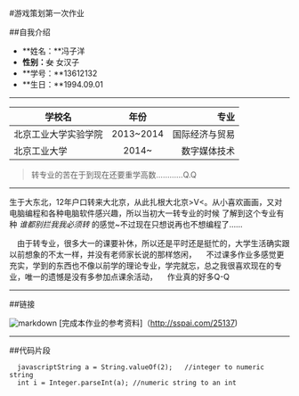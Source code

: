 #游戏策划第一次作业

##自我介绍

* **姓名：**冯子洋
* **性别：**~~女~~ 女汉子
* **学号：**13612132
* **生日：**1994.09.01

* * *

| 学校名                    | 年份            | 专业           |
| --------------------------|:---------------:| --------------:|
| 北京工业大学实验学院      | 2013~2014       | 国际经济与贸易 |
| 北京工业大学              | 2014~           | 数字媒体技术   |
> 转专业的苦在于到现在还要重学高数…………Q.Q

* * *

生于大东北，12年户口转来大北京，从此扎根大北京>V<。从小喜欢画画，又对电脑编程和各种电脑软件感兴趣，所以当初大一转专业的时候
了解到这个专业有种 *谁都别拦我我必须转* 的感觉~不过现在只想说再也不想编程了……

　由于转专业，很多大一的课要补休，所以还是平时还是挺忙的，大学生活确实跟以前想象的不太一样，并没有老师家长说的那样悠闲，
　不过课多作业多感觉更充实，学到的东西也不像以前学的理论专业，学完就忘，总之我很喜欢现在的专业，唯一的遗憾是没有多参加点课余活动，
　作业真的好多Q-Q

* * *

##链接

![markdown](http://mouapp.com/Mou_128.png)
[完成本作业的参考资料]（http://sspai.com/25137)

* * *

##代码片段

```
  javascriptString a = String.valueOf(2);   //integer to numeric string
  int i = Integer.parseInt(a); //numeric string to an int
```





